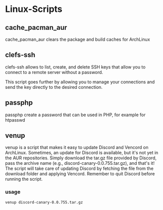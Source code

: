 # Linux-Scripts

## cache_pacman_aur

cache_pacman_aur clears the package and build caches for ArchLinux

## clefs-ssh

clefs-ssh allows to list, create, and delete SSH keys that allow you to connect to a remote server without a password.

This script goes further by allowing you to manage your connections and send the key directly to the desired connection.

## passphp

passphp create a password that can be used in PHP, for example for htpasswd

## venup

venup is a script that makes it easy to update Discord and Vencord on ArchLinux. Sometimes, an update for Discord is available, but it's not yet in the AUR repositories. Simply download the tar.gz file provided by Discord, pass the archive name (e.g., discord-canary-0.0.755.tar.gz), and that's it! The script will take care of updating Discord by fetching the file from the download folder and applying Vencord. Remember to quit Discord before running the script.

### usage

`venup discord-canary-0.0.755.tar.gz`

